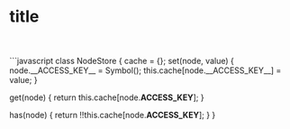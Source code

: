 <h1>title</h1>

<br/>
<br/>
```javascript
class NodeStore {
  cache = {};
  set(node, value) {
    node.__ACCESS_KEY__ = Symbol();
    this.cache[node.__ACCESS_KEY__] = value;
  }

get(node) {
return this.cache[node.__ACCESS_KEY__];
}

has(node) {
return !!this.cache[node.__ACCESS_KEY__];
}
}

```

```
